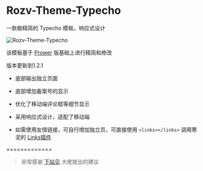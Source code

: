 # Rozv-Theme-Typecho
一款极精简的 Typecho 模板，响应式设计

<img src="http://noisky.qiniudn.com/theme-preview-1.png"  alt="Rozv-Theme-Typecho" />

该模板基于 <a href="https://www.prower.cn/work/2326" target="_blank">Prower</a> 版基础上进行精简和修改

版本更新到1.2.1

- 底部输出独立页面

- 底部增加备案号的显示

- 优化了移动端评论框等细节显示

- 采用响应式设计，适配了移动端

- 如需使用友情链接，可自行增加独立页，可直接使用 `<links></links>` 调用寒泥的 <a href="https://github.com/noisky/Links-for-Rozv-Theme" target="_blank">Links插件</a> 

=============

> 非常感谢 <a href="http://www.xiazhanjian.com/" target="_blank">下站见</a> 大佬提出的建议
